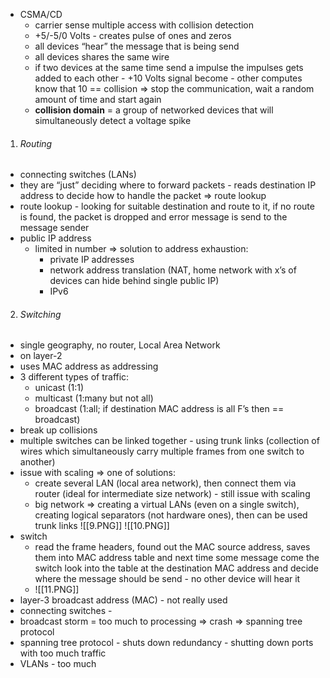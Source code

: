 - CSMA/CD
	- carrier sense multiple access with collision detection
	- +5/-5/0 Volts - creates pulse of ones and zeros
	- all devices “hear” the message that is being send
	- all devices shares the same wire
	- if two devices at the same time send a impulse the impulses gets added to each other - +10 Volts signal become - other computes know that 10 == collision => stop the communication, wait a random amount of time and start again
	- **collision domain** = a group of networked devices that will simultaneously detect a voltage spike

1. ###### Routing
- connecting switches (LANs)
- they are “just” deciding where to forward packets - reads destination IP address to decide how to handle the packet => route lookup
- route lookup - looking for suitable destination and route to it, if no route is found, the packet is dropped and error message is send to the message sender
- public IP address
	- limited in number => solution to address exhaustion:
		- private IP addresses
		- network address translation (NAT, home network with x’s of devices can hide behind single public IP)
		- IPv6
		
2. ###### Switching
- single geography, no router, Local Area Network
- on layer-2
- uses MAC address as addressing
- 3 different types of traffic:
	- unicast (1:1)
	- multicast (1:many but not all)
	- broadcast (1:all; if destination MAC address is all F’s then == broadcast)
- break up collisions
- multiple switches can be linked together - using trunk links (collection of wires which simultaneously carry multiple frames from one switch to another)
- issue with scaling => one of solutions:
	- create several LAN (local area network), then connect them via router (ideal for intermediate size network) - still issue with scaling
	- big network => creating a virtual LANs (even on a single switch), creating logical separators (not hardware ones), then can be used trunk links
![[9.PNG]]
![[10.PNG]]
- switch
	- read the frame headers, found out the MAC source address, saves them into MAC address table and next time some message come the switch look into the table at the destination MAC address and decide where the message should be send - no other device will hear it
	- ![[11.PNG]]
- layer-3 broadcast address (MAC) - not really used
- connecting switches - 
- broadcast storm = too much to processing => crash => spanning tree protocol
- spanning tree protocol - shuts down redundancy - shutting down ports with too much traffic
- VLANs - too much 
